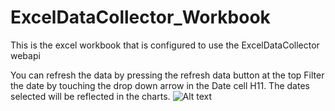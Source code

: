# ExcelDataCollector_Workbook
This is the excel workbook that is configured to use the ExcelDataCollector webapi

You can refresh the data by pressing the refresh data button at the top
Filter the date by touching the drop down arrow in the Date cell H11. The dates selected will be reflected in the charts.
![Alt text](/../master/main_data_page.png?token=ARoX-QLB7uNHT99D24aifbTPWsXvWKkoks5XdWSfwA%3D%3D)
